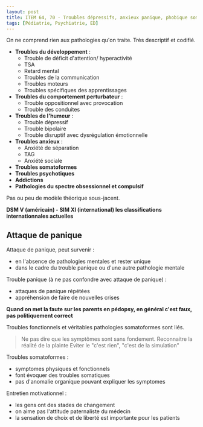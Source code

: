 ```yaml
---
layout: post
title: ITEM 64, 70 - Troubles dépressifs, anxieux panique, phobique somatoforme, post-traumatique, de l'adaptation, de la personnalité
tags: [Pédiatrie, Psychiatrie, ED]
---
```


On ne comprend rien aux pathologies qu'on traite. Très descriptif et codifié.

- **Troubles du développement** :
  - Trouble de déficit d'attention/ hyperactivité
  - TSA
  - Retard mental
  - Troubles de la communication
  - Troubles moteurs
  - Troubles spécifiques des apprentissages
- **Troubles du comportement perturbateur** :
  - Trouble oppositionnel avec provocation
  - Trouble des conduites
- **Troubles de l'humeur** :
  - Trouble dépressif
  - Trouble bipolaire
  - Trouble disruptif avec dysrégulation émotionnelle
- **Troubles anxieux** :
  - Anxiété de séparation
  - TAG
  - Anxiété sociale
- **Troubles somatoformes**
- **Troubles psychotiques**
- **Addictions**
- **Pathologies du spectre obsessionnel et compulsif**

Pas ou peu de modèle théorique sous-jacent.

**DSM V (américain) - SIM XI (international) les classifications internationnales actuelles**

## Attaque de panique

Attaque de panique, peut survenir :
- en l'absence de pathologies mentales et rester unique
- dans le cadre du trouble panique ou d'une autre pathologie mentale

Trouble panique (à ne pas confondre avec attaque de panique) :
- attaques de panique répétées
- appréhension de faire de nouvelles crises

**Quand on met la faute sur les parents en pédopsy, en général c'est faux, pas politiquement correct**

Troubles fonctionnels et véritables pathologies somatoformes sont liés.

> Ne pas dire que les symptômes sont sans fondement.
Reconnaitre la réalité de la plainte
Eviter le "c'est rien", "c'est de la simulation"

Troubles somatoformes :
- symptomes physiques et fonctionnels
- font évoquer des troubles somatiques
- pas d'anomalie organique pouvant expliquer les symptomes

Entretien motivationnel :
- les gens ont des stades de changement
- on aime pas l'attitude paternaliste du médecin
- la sensation de choix et de liberté est importante pour les patients
